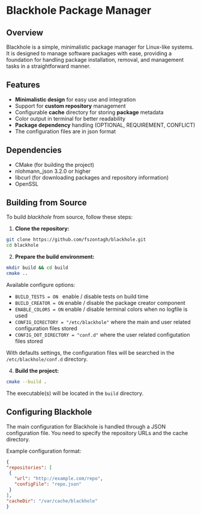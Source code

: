 # Blackhole Package Manager

## Overview
Blackhole is a simple, minimalistic package manager for Linux-like systems. It is designed to manage software packages with ease, providing a foundation for handling package installation, removal, and management tasks in a straightforward manner.

## Features
- **Minimalistic design** for easy use and integration
- Support for **custom repository** management
- Configurable **cache** directory for storing **package** metadata
- Color output in terminal for better readability
- **Package dependency** handling (OPTIONAL, REQUIREMENT, CONFLICT)
- The configuration files are in json format

## Dependencies
- CMake (for building the project)
- nlohmann_json 3.2.0 or higher
- libcurl (for downloading packages and repository information)
- OpenSSL

## Building from Source
To build *blackhole* from source, follow these steps:

1. **Clone the repository:**
```bash
git clone https://github.com/fszontagh/blackhole.git
cd blackhole
```

2. **Prepare the build environment:**
```bash
mkdir build && cd build
cmake ..
```
Available configure options:
- `BUILD_TESTS = ON ` enable / disable tests on build time
- `BUILD_CREATOR = ON` enable / disable the package creator component
- `ENABLE_COLORS = ON` enable / disable terminal colors when no logfile is used
- `CONFIG_DIRECTORY = "/etc/blackhole"` where the main and user related configuration files stored
- `CONFIG_DOT_DIRECTORY = "conf.d"` where the user related configutation files stored

With defaults settings, the configuration files will be searched in the `/etc/blackhole/conf.d` directory.

4. **Build the project:**
```Bash
cmake --build .
```

The executable(s) will be located in the `build` directory.

## Configuring Blackhole
The main configuration for Blackhole is handled through a JSON configuration file. You need to specify the repository URLs and the cache directory.

Example configuration format:
```json
{
"repositories": [
 {
   "url": "http://example.com/repo",
   "configFile": "repo.json"
 }
],
"cacheDir": "/var/cache/blackhole"
}
```